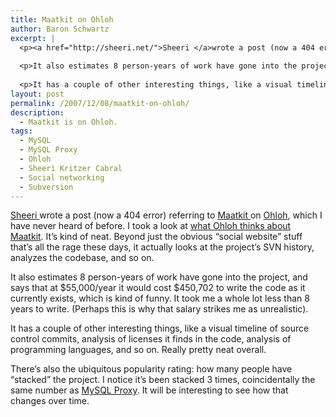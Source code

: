```yaml
---
title: Maatkit on Ohloh
author: Baron Schwartz
excerpt: |
  <p><a href="http://sheeri.net/">Sheeri </a>wrote a post (now a 404 error) referring to <a href="http://maatkit.sourceforge.net/">Maatkit </a>on <a href="http://www.ohloh.net/">Ohloh</a>, which I have never heard of before.  I took a look at <a href="http://www.ohloh.net/projects/10083">what Ohloh thinks about Maatkit</a>.  It's kind of neat.  Beyond just the obvious "social website" stuff that's all the rage these days, it actually looks at the project's SVN history, analyzes the codebase, and so on.</p>
  
  <p>It also estimates 8 person-years of work have gone into the project, and says that at $55,000/year it would cost $450,702 to write the code as it currently exists, which is kind of funny.  It took me a whole lot less than 8 years to write.  (Perhaps this is why that salary strikes me as unrealistic).</p>
  
  <p>It has a couple of other interesting things, like a visual timeline of source control commits, analysis of licenses it finds in the code, analysis of programming languages, and so on.  Really pretty neat overall.</p>
layout: post
permalink: /2007/12/08/maatkit-on-ohloh/
description:
  - Maatkit is on Ohloh.
tags:
  - MySQL
  - MySQL Proxy
  - Ohloh
  - Sheeri Kritzer Cabral
  - Social networking
  - Subversion
---
```

[Sheeri ][1]wrote a post (now a 404 error) referring to [Maatkit ][2]on [Ohloh][3], which I have never heard of before. I took a look at [what Ohloh thinks about Maatkit][4]. It&#8217;s kind of neat. Beyond just the obvious &#8220;social website&#8221; stuff that&#8217;s all the rage these days, it actually looks at the project&#8217;s SVN history, analyzes the codebase, and so on.

It also estimates 8 person-years of work have gone into the project, and says that at $55,000/year it would cost $450,702 to write the code as it currently exists, which is kind of funny. It took me a whole lot less than 8 years to write. (Perhaps this is why that salary strikes me as unrealistic).

It has a couple of other interesting things, like a visual timeline of source control commits, analysis of licenses it finds in the code, analysis of programming languages, and so on. Really pretty neat overall.

There&#8217;s also the ubiquitous popularity rating: how many people have &#8220;stacked&#8221; the project. I notice it&#8217;s been stacked 3 times, coincidentally the same number as [MySQL Proxy][5]. It will be interesting to see how that changes over time.

 [1]: http://sheeri.net/
 [2]: http://code.google.com/p/maatkit/
 [3]: http://www.ohloh.net/
 [4]: http://www.ohloh.net/projects/10083
 [5]: http://www.ohloh.net/projects/6252